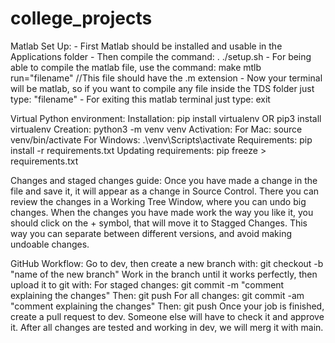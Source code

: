 # college_projects
Matlab Set Up:
    - First Matlab should be installed and usable in the Applications folder
    - Then compile the command: . ./setup.sh
    - For being able to compile the matlab file, use the command: make mtlb run="filename"  //This file should have the .m extension
    - Now your terminal will be matlab, so if you want to compile any file inside the TDS folder just type: "filename"
    - For exiting this matlab terminal just type: exit

Virtual Python environment:
    Installation: pip install virtualenv OR pip3 install virtualenv
    Creation: python3 -m venv venv
    Activation:
        For Mac: source venv/bin/activate
        For Windows: .\venv\Scripts\activate
    Requirements: pip install -r requirements.txt
    Updating requirements: pip freeze > requirements.txt


Changes and staged changes guide:
    Once you have made a change in the file and save it, it will appear as a change in Source Control.
    There you can review the changes in a Working Tree Window, where you can undo big changes.
    When the changes you have made work the way you like it, you should click on the + symbol, that will move it to Stagged Changes.
    This way you can separate between different versions, and avoid making undoable changes. 

GitHub Workflow:
    Go to dev, then create a new branch with: git checkout -b "name of the new branch"
    Work in the branch until it works perfectly, then upload it to git with:
        For staged changes: git commit -m "comment explaining the changes"      Then: git push
        For all changes: git commit -am "comment explaining the changes"        Then: git push
    Once your job is finished, create a pull request to dev. Someone else will have to check it and approve it.
    After all changes are tested and working in dev, we will merg it with main.
